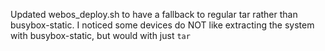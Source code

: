 Updated webos_deploy.sh to have a fallback to regular tar rather than busybox-static. I noticed some devices do NOT like extracting the system with busybox-static, but would with just `tar`
